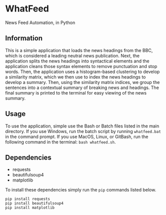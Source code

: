 # WhatFeed

News Feed Automation, in Python

## Information

This is a simple application that loads the news headings from the BBC, which is considered a leading neutral news publication. Next, the application splits the news headings into syntactical elements and the application cleans those syntax elements to remove punctuation and stop words. Then, the application uses a histogram-based clustering to develop a similarity matrix, which we then use to index the news headings to develop a summary. Then, using the similarity matrix indices, we group the sentences into a contextual summary of breaking news and headings. The final summary is printed to the terminal for easy viewing of the news summary.

## Usage

To use the application, simple use the Bash or Batch files listed in the main directory. If you use Windows, run the batch script by running ```whatfeed.bat``` in the command prompt. If you use MacOS, Linux, or GitBash, run the following command in the terminal: ```bash whatfeed.sh```.

## Dependencies

- requests
- beautifulsoup4
- matplotlib

To install these dependencies simply run the ```pip``` commands listed below.

```
pip install requests
pip install beautifulsoup4
pip install matplotlib
```